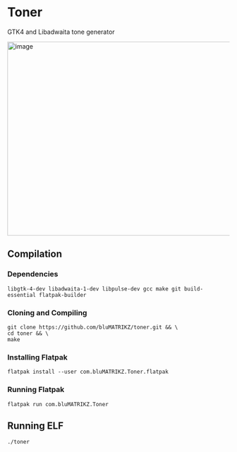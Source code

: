 # Toner
GTK4 and Libadwaita tone generator

<img width="602" height="440" alt="image" src="http://23.118.181.23/toner/pic1.png" />

## Compilation
### Dependencies
```
libgtk-4-dev libadwaita-1-dev libpulse-dev gcc make git build-essential flatpak-builder
```
### Cloning and Compiling
```
git clone https://github.com/bluMATRIKZ/toner.git && \
cd toner && \
make
```
### Installing Flatpak
```
flatpak install --user com.bluMATRIKZ.Toner.flatpak
```
### Running Flatpak
```
flatpak run com.bluMATRIKZ.Toner
```
## Running ELF
```
./toner
```
